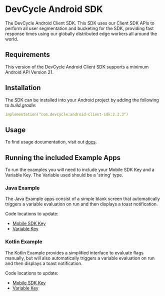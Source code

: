 # DevCycle Android SDK

The DevCycle Android Client SDK. This SDK uses our Client SDK APIs to perform all user segmentation
and bucketing for the SDK, providing fast response times using our globally distributed edge workers
all around the world.

## Requirements

This version of the DevCycle Android Client SDK supports a minimum Android API Version 21.

## Installation

The SDK can be installed into your Android project by adding the following to _build.gradle_:

```yaml
implementation("com.devcycle:android-client-sdk:2.2.3")
```

## Usage

To find usage documentation, visit out [docs](https://docs.devcycle.com/docs/sdk/client-side-sdks/android#usage).

## Running the included Example Apps

To run the examples you will need to include your Mobile SDK Key and a Variable Key. The Variable
used should be a 'string' type.

### Java Example

The Java Example apps consist of a simple blank screen that automatically triggers a variable evaluation
on run and then displays a toast notification.

Code locations to update:

- [Mobile SDK Key](https://github.com/DevCycleHQ/android-client-sdk/blob/main/java-example/src/main/java/com/devcycle/javaexample/JavaApplication.java#L33)
- [Variable Key](https://github.com/DevCycleHQ/android-client-sdk/blob/main/java-example/src/main/java/com/devcycle/javaexample/JavaApplication.java#L38)

### Kotlin Example

The Kotlin Example provides a simplified interface to evaluate flags manually, but will also
automatically triggers a variable evaluation on run and then displays a toast notification.

Code locations to update:

- [Mobile SDK Key](https://github.com/DevCycleHQ/android-client-sdk/blob/main/kotlin-example/src/main/java/com/devcycle/example/KotlinApplication.kt#L27)
- [Variable Key](https://github.com/DevCycleHQ/android-client-sdk/blob/main/kotlin-example/src/main/java/com/devcycle/example/KotlinApplication.kt#L33)
